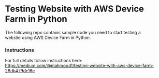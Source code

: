 
# Testing Website with AWS Device Farm in Python

The following repo contains sample code you need to start testing a webstie using AWS Device Farm in Python.

### Instructions

For full details follow instructions here: https://medium.com/@mahmood1/testing-website-with-aws-device-farm-28db479de16e
